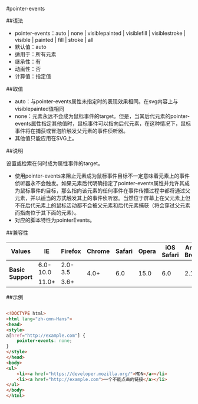 #pointer-events

##语法

- pointer-events：auto | none | visiblepainted | visiblefill | visiblestroke | visible | painted | fill | stroke | all
- 默认值：auto
- 适用于：所有元素
- 继承性：有
- 动画性：否
- 计算值：指定值


##取值

- auto：与pointer-events属性未指定时的表现效果相同。在svg内容上与visiblepainted值相同
- none：元素永远不会成为鼠标事件的target。但是，当其后代元素的pointer-events属性指定其他值时，鼠标事件可以指向后代元素，在这种情况下，鼠标事件将在捕获或冒泡阶触发父元素的事件侦听器。
- 其他值只能应用在SVG上。


##说明

设置或检索在何时成为属性事件的target。

- 使用pointer-events来阻止元素成为鼠标事件目标不一定意味着元素上的事件侦听器永不会触发。如果元素后代明确指定了pointer-events属性并允许其成为鼠标事件的目标，那么指向该元素的任何事件在事件传播过程中都将通过父元素，并以适当的方式触发其上的事件侦听器。当然位于屏幕上在父元素上但不在后代元素上的鼠标活动都不会被父元素和后代元素捕获（将会穿过父元素而指向位于其下面的元素）。
- 对应的脚本特性为pointerEvents。


##兼容性


<table class="compatible">
<thead>
	<tr>
		<th>Values</th>
		<th>IE</th>
		<th>Firefox</th>
		<th>Chrome</th>
		<th>Safari</th>
		<th>Opera</th>
		<th>iOS Safari</th>
		<th>Android Browser</th>
		<th>Android Chrome</th>
	</tr>
</thead>
<tbody>
	<tr>
		<td rowspan="2"><strong>Basic Support</strong></td>
		<td class="unsupport">6.0-10.0</td>
		<td class="unsupport">2.0-3.5</td>
		<td rowspan="2" class="support">4.0+</td>
		<td rowspan="2" class="support">6.0</td>
		<td rowspan="2" class="support">15.0</td>
		<td rowspan="2" class="support">6.0</td>
		<td rowspan="2" class="support">2.1+</td>
		<td rowspan="2" class="support">18.0+</td>
	</tr>
	<tr>
		<td class="support">11.0+</td>
		<td class="support">3.6+</td>
	</tr>
</tbody>
</table>




##示例

```html

<!DOCTYPE html>
<html lang="zh-cmn-Hans">
<head>
<style>
a[href="http://example.com"] {
	pointer-events: none;
}
</style>
</head>
<body>
<ul>
	<li><a href="https://developer.mozilla.org/">MDN</a></li>
	<li><a href="http://example.com">一个不能点击的链接</a></li>
</ul>
</body>
</html>

```
